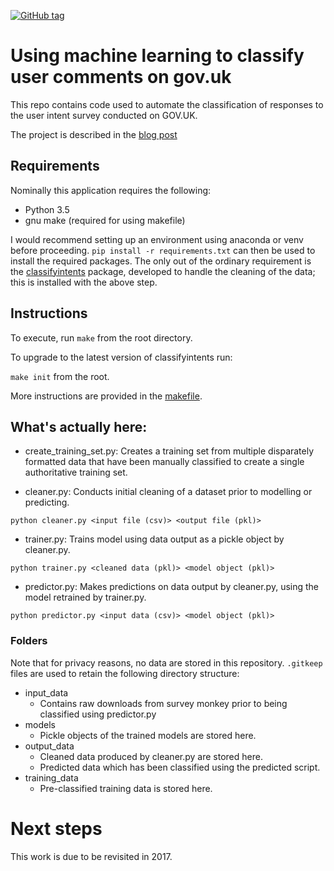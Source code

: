 [![GitHub tag](https://img.shields.io/github/tag/ukgovdatascience/classifyintentspipe.svg)](https://github.com/ukgovdatascience/classifyintentspipe/releases)

# Using machine learning to classify user comments on gov.uk

This repo contains code used to automate the classification of responses to the user intent survey conducted on GOV.UK.

The project is described in the [blog post](https://gdsdata.blog.gov.uk/2016/12/20/using-machine-learning-to-classify-user-comments-on-gov-uk/)

## Requirements

Nominally this application requires the following:

* Python 3.5
* gnu make (required for using makefile)

I would recommend setting up an environment using anaconda or venv before proceeding. `pip install -r requirements.txt` can then be used to install the required packages.
The only out of the ordinary requirement is the [classifyintents](https://github.com/ukgovdatascience/classifyintents) package, developed to handle the cleaning of the data; this is installed with the above step.

## Instructions

To execute, run `make` from the root directory.

To upgrade to the latest version of classifyintents run:

```make init``` from the root.

More instructions are provided in the [makefile](makefile).

## What's actually here:

* create_training_set.py: Creates a training set from multiple disparately formatted data that have been manually classified to create a single authoritative training set.

* cleaner.py: Conducts initial cleaning of a dataset prior to modelling or predicting.

```
python cleaner.py <input file (csv)> <output file (pkl)>
```

* trainer.py: Trains model using data output as a pickle object by cleaner.py.

```
python trainer.py <cleaned data (pkl)> <model object (pkl)>
```

* predictor.py: Makes predictions on data output by cleaner.py, using the model retrained by trainer.py.

```
python predictor.py <input data (csv)> <model object (pkl)>
```

### Folders

Note that for privacy reasons, no data are stored in this repository. `.gitkeep` files are used to retain the following directory structure:

* input_data
    * Contains raw downloads from survey monkey prior to being classified using predictor.py
* models
    * Pickle objects of the trained models are stored here.
* output_data
    * Cleaned data produced by cleaner.py are stored here.
    * Predicted data which has been classified using the predicted script.
* training_data
    * Pre-classified training data is stored here.

# Next steps

This work is due to be revisited in 2017.
